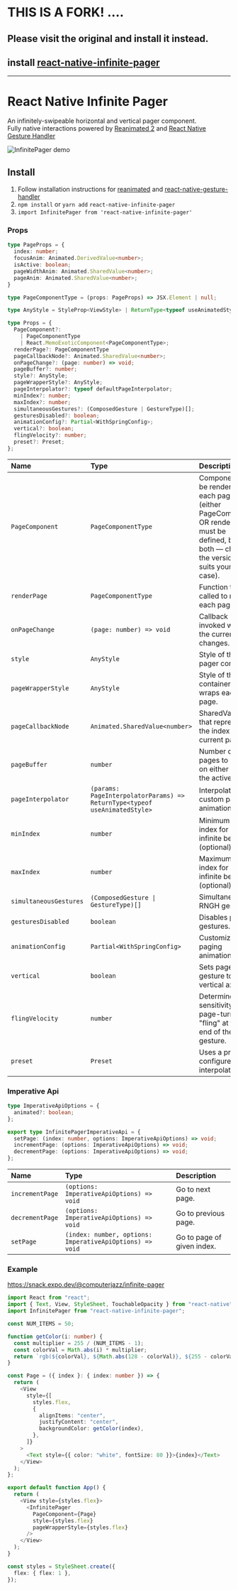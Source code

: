 # THIS IS A FORK! ....
## Please visit the original and install it instead.

## install [react-native-infinite-pager](https://github.com/computerjazz/react-native-infinite-pager)


------------------------------------


# React Native Infinite Pager

An infinitely-swipeable horizontal and vertical pager component.<br />
Fully native interactions powered by [Reanimated 2](https://github.com/kmagiera/react-native-reanimated) and [React Native Gesture Handler](https://github.com/kmagiera/react-native-gesture-handler)

![InfinitePager demo](https://i.imgur.com/5lIxuQX.gif)

## Install

1. Follow installation instructions for [reanimated](https://github.com/kmagiera/react-native-reanimated) and [react-native-gesture-handler](https://github.com/kmagiera/react-native-gesture-handler)
2. `npm install` or `yarn add` `react-native-infinite-pager`
3. `import InfinitePager from 'react-native-infinite-pager'`

### Props

```typescript
type PageProps = {
  index: number;
  focusAnim: Animated.DerivedValue<number>;
  isActive: boolean;
  pageWidthAnim: Animated.SharedValue<number>;
  pageAnim: Animated.SharedValue<number>;
}

type PageComponentType = (props: PageProps) => JSX.Element | null;

type AnyStyle = StyleProp<ViewStyle> | ReturnType<typeof useAnimatedStyle>;

type Props = {
  PageComponent?:
    | PageComponentType
    | React.MemoExoticComponent<PageComponentType>;
  renderPage?: PageComponentType
  pageCallbackNode?: Animated.SharedValue<number>;
  onPageChange?: (page: number) => void;
  pageBuffer?: number;
  style?: AnyStyle;
  pageWrapperStyle?: AnyStyle;
  pageInterpolator?: typeof defaultPageInterpolator;
  minIndex?: number;
  maxIndex?: number;
  simultaneousGestures?: (ComposedGesture | GestureType)[];
  gesturesDisabled?: boolean;
  animationConfig?: Partial<WithSpringConfig>;
  vertical?: boolean;
  flingVelocity?: number;
  preset?: Preset;
};
```

| Name               | Type                     | Description                                     |
| :----------------- | :----------------------- | :---------------------------------------------- |
| `PageComponent`    | `PageComponentType`      | Component to be rendered as each page (either PageComponent OR renderPage must be defined, but not both — choose the version that suits your use case).          |
| `renderPage`    | `PageComponentType`      | Function to be called to render each page.          |
| `onPageChange`     | `(page: number) => void` | Callback invoked when the current page changes. |
| `style`            | `AnyStyle`               | Style of the pager container.                   |
| `pageWrapperStyle` | `AnyStyle`               | Style of the container that wraps each page.    |
| `pageCallbackNode` | `Animated.SharedValue<number>`               | SharedValue that represents the index of the current page.    |
| `pageBuffer` | `number`               | Number of pages to render on either side of the active page.    |
| `pageInterpolator` | `(params: PageInterpolatorParams) => ReturnType<typeof useAnimatedStyle>`               | Interpolator for custom page animations.    |
| `minIndex`            | `number`               | Minimum page index for non-infinite behavior (optional).                   |
| `maxIndex`            | `number`               | Maximum page index for non-infinite behavior (optional).                   |
| `simultaneousGestures`            | `(ComposedGesture \| GestureType)[]`               | Simultaneous RNGH gestures.                   |
| `gesturesDisabled`            | `boolean`               | Disables pan gestures.                   |
| `animationConfig`            | `Partial<WithSpringConfig>`               | Customizes paging animations.                   |
| `vertical`            | `boolean`               | Sets page gesture to the vertical axis.                   |
| `flingVelocity`            | `number`               | Determines sensitivity of a page-turning "fling" at the end of the gesture.                   |
| `preset`            | `Preset`               | Uses a pre-configured page interpolator.                   |


### Imperative Api

```typescript
type ImperativeApiOptions = {
  animated?: boolean;
};

export type InfinitePagerImperativeApi = {
  setPage: (index: number, options: ImperativeApiOptions) => void;
  incrementPage: (options: ImperativeApiOptions) => void;
  decrementPage: (options: ImperativeApiOptions) => void;
};
```

| Name            | Type                                                     | Description                |
| :-------------- | :------------------------------------------------------- | :------------------------- |
| `incrementPage` | `(options: ImperativeApiOptions) => void`                | Go to next page.           |
| `decrementPage` | `(options: ImperativeApiOptions) => void`                | Go to previous page.       |
| `setPage`       | `(index: number, options: ImperativeApiOptions) => void` | Go to page of given index. |

### Example

https://snack.expo.dev/@computerjazz/infinite-pager

```typescript
import React from "react";
import { Text, View, StyleSheet, TouchableOpacity } from "react-native";
import InfinitePager from "react-native-infinite-pager";

const NUM_ITEMS = 50;

function getColor(i: number) {
  const multiplier = 255 / (NUM_ITEMS - 1);
  const colorVal = Math.abs(i) * multiplier;
  return `rgb(${colorVal}, ${Math.abs(128 - colorVal)}, ${255 - colorVal})`;
}

const Page = ({ index }: { index: number }) => {
  return (
    <View
      style={[
        styles.flex,
        {
          alignItems: "center",
          justifyContent: "center",
          backgroundColor: getColor(index),
        },
      ]}
    >
      <Text style={{ color: "white", fontSize: 80 }}>{index}</Text>
    </View>
  );
};

export default function App() {
  return (
    <View style={styles.flex}>
      <InfinitePager
        PageComponent={Page}
        style={styles.flex}
        pageWrapperStyle={styles.flex}
      />
    </View>
  );
}

const styles = StyleSheet.create({
  flex: { flex: 1 },
});
```
